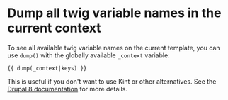 # Dump all twig variable names in the current context

To see all available twig variable names on the current template, you can use `dump()` with the globally available `_context` variable:

```
{{ dump(_context|keys) }}
```

This is useful if you don't want to use Kint or other alternatives. See the [Drupal 8 documentation](https://www.drupal.org/docs/8/theming/twig/discovering-and-inspecting-variables-in-twig-templates) for more details.